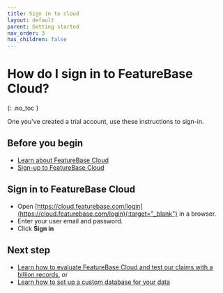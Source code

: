 ```yaml
---
title: Sign in to cloud
layout: default
parent: Getting started
nav_order: 3
has_children: false
---
```


# How do I sign in to FeatureBase Cloud?
{: .no_toc }

One you've created a trial account, use these instructions to sign-in.

## Before you begin

* [Learn about FeatureBase Cloud](/docs/cloud/cloud-home)
* [Sign-up to FeatureBase Cloud](/docs/cloud/cloud-getstart/cloud-signup)

## Sign in to FeatureBase Cloud

* Open [https://cloud.featurebase.com/login](https://cloud.featurebase.com/login){:target="_blank"} in a browser.
* Enter your user email and password.
* Click **Sign in**

## Next step

* [Learn how to evaluate FeatureBase Cloud and test our claims with a billion records](/docs/cloud/cloud-evaluate), or
* [Learn how to set up a custom database for your data](/docs/cloud/cloud-setup)
